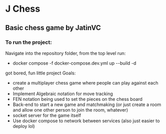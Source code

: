 # J Chess
## Basic chess game by JatinVC

### To run the project:
Navigate into the repository folder, from the top level run:
- docker compose -f docker-compose.dev.yml up --build -d

got bored, fun little project
Goals:
- create a multiplayer chess game where people can play against each other
- Implement Algebraic notation for move tracking
- FEN notation being used to set the pieces on the chess board
- Back-end to start a new game and matchmaking (or just create a room and allow one other person to join the room, whatever)
- socket server for the game itself
- Use docker compose to network between services (also just easier to deploy lol)

